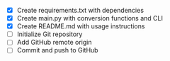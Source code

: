 - [x] Create requirements.txt with dependencies
- [x] Create main.py with conversion functions and CLI
- [x] Create README.md with usage instructions
- [ ] Initialize Git repository
- [ ] Add GitHub remote origin
- [ ] Commit and push to GitHub
